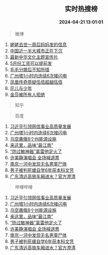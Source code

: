 <div align="center"><h2>实时热搜榜</h2><h4>2024-04-21 13:01:01</h4></div>

> 微博  

1. [姥姥去世一周后妈妈发的信息](https://s.weibo.com/weibo?q=%E5%A7%A5%E5%A7%A5%E5%8E%BB%E4%B8%96%E4%B8%80%E5%91%A8%E5%90%8E%E5%A6%88%E5%A6%88%E5%8F%91%E7%9A%84%E4%BF%A1%E6%81%AF&t=31&band_rank=1&Refer=top)<br />
2. [中国近一半大城市正在下沉](https://s.weibo.com/weibo?q=%23%E4%B8%AD%E5%9B%BD%E8%BF%91%E4%B8%80%E5%8D%8A%E5%A4%A7%E5%9F%8E%E5%B8%82%E6%AD%A3%E5%9C%A8%E4%B8%8B%E6%B2%89%23&t=31&band_rank=2&Refer=top)<br />
3. [最新中华文化主题宣传片](https://s.weibo.com/weibo?q=%23%E6%9C%80%E6%96%B0%E4%B8%AD%E5%8D%8E%E6%96%87%E5%8C%96%E4%B8%BB%E9%A2%98%E5%AE%A3%E4%BC%A0%E7%89%87%23&t=31&band_rank=3&Refer=top)<br />
4. [5月份工资可以提前发](https://s.weibo.com/weibo?q=%235%E6%9C%88%E4%BB%BD%E5%B7%A5%E8%B5%84%E5%8F%AF%E4%BB%A5%E6%8F%90%E5%89%8D%E5%8F%91%23&t=31&band_rank=4&Refer=top)<br />
5. [毛毛分娩后不知所措](https://s.weibo.com/weibo?q=%E6%AF%9B%E6%AF%9B%E5%88%86%E5%A8%A9%E5%90%8E%E4%B8%8D%E7%9F%A5%E6%89%80%E6%8E%AA&t=31&band_rank=5&Refer=top)<br />
6. [广州塔1小时内连续6次接闪电](https://s.weibo.com/weibo?q=%23%E5%B9%BF%E5%B7%9E%E5%A1%941%E5%B0%8F%E6%97%B6%E5%86%85%E8%BF%9E%E7%BB%AD6%E6%AC%A1%E6%8E%A5%E9%97%AA%E7%94%B5%23&t=31&band_rank=6&Refer=top)<br />
7. [凤凰传奇质疑伍佰超越伍佰](https://s.weibo.com/weibo?q=%23%E5%87%A4%E5%87%B0%E4%BC%A0%E5%A5%87%E8%B4%A8%E7%96%91%E4%BC%8D%E4%BD%B0%E8%B6%85%E8%B6%8A%E4%BC%8D%E4%BD%B0%23&t=31&band_rank=7&Refer=top)<br />
8. [花儿与少年](https://s.weibo.com/weibo?q=%E8%8A%B1%E5%84%BF%E4%B8%8E%E5%B0%91%E5%B9%B4&t=31&band_rank=8&Refer=top)<br />
9. [金莎被所有人拒绝](https://s.weibo.com/weibo?q=%23%E9%87%91%E8%8E%8E%E8%A2%AB%E6%89%80%E6%9C%89%E4%BA%BA%E6%8B%92%E7%BB%9D%23&t=31&band_rank=9&Refer=top)<br />

> 知乎  


> 百度  

1. [习近平引领网信事业高质量发展](https://www.baidu.com/s?wd=%E4%B9%A0%E8%BF%91%E5%B9%B3%E5%BC%95%E9%A2%86%E7%BD%91%E4%BF%A1%E4%BA%8B%E4%B8%9A%E9%AB%98%E8%B4%A8%E9%87%8F%E5%8F%91%E5%B1%95&sa=fyb_news&rsv_dl=fyb_news)<br />
2. [广州塔1小时内连续6次接闪电](https://www.baidu.com/s?wd=%E5%B9%BF%E5%B7%9E%E5%A1%941%E5%B0%8F%E6%97%B6%E5%86%85%E8%BF%9E%E7%BB%AD6%E6%AC%A1%E6%8E%A5%E9%97%AA%E7%94%B5&sa=fyb_news&rsv_dl=fyb_news)<br />
3. [乌空袭俄8个州能源设施](https://www.baidu.com/s?wd=%E4%B9%8C%E7%A9%BA%E8%A2%AD%E4%BF%848%E4%B8%AA%E5%B7%9E%E8%83%BD%E6%BA%90%E8%AE%BE%E6%96%BD&sa=fyb_news&rsv_dl=fyb_news)<br />
4. [来这里，品味“最江南”](https://www.baidu.com/s?wd=%E6%9D%A5%E8%BF%99%E9%87%8C%EF%BC%8C%E5%93%81%E5%91%B3%E2%80%9C%E6%9C%80%E6%B1%9F%E5%8D%97%E2%80%9D&sa=fyb_news&rsv_dl=fyb_news)<br />
5. [“防过敏神器”氯雷他定火了](https://www.baidu.com/s?wd=%E2%80%9C%E9%98%B2%E8%BF%87%E6%95%8F%E7%A5%9E%E5%99%A8%E2%80%9D%E6%B0%AF%E9%9B%B7%E4%BB%96%E5%AE%9A%E7%81%AB%E4%BA%86&sa=fyb_news&rsv_dl=fyb_news)<br />
6. [许美静演唱会 全场喊退票](https://www.baidu.com/s?wd=%E8%AE%B8%E7%BE%8E%E9%9D%99%E6%BC%94%E5%94%B1%E4%BC%9A+%E5%85%A8%E5%9C%BA%E5%96%8A%E9%80%80%E7%A5%A8&sa=fyb_news&rsv_dl=fyb_news)<br />
7. [南京一河中发现无名男童尸体](https://www.baidu.com/s?wd=%E5%8D%97%E4%BA%AC%E4%B8%80%E6%B2%B3%E4%B8%AD%E5%8F%91%E7%8E%B0%E6%97%A0%E5%90%8D%E7%94%B7%E7%AB%A5%E5%B0%B8%E4%BD%93&sa=fyb_news&rsv_dl=fyb_news)<br />
8. [男子被判死缓自学6年获本科文凭](https://www.baidu.com/s?wd=%E7%94%B7%E5%AD%90%E8%A2%AB%E5%88%A4%E6%AD%BB%E7%BC%93%E8%87%AA%E5%AD%A66%E5%B9%B4%E8%8E%B7%E6%9C%AC%E7%A7%91%E6%96%87%E5%87%AD&sa=fyb_news&rsv_dl=fyb_news)<br />
9. [广东清远高铁车厢进水？官方澄清](https://www.baidu.com/s?wd=%E5%B9%BF%E4%B8%9C%E6%B8%85%E8%BF%9C%E9%AB%98%E9%93%81%E8%BD%A6%E5%8E%A2%E8%BF%9B%E6%B0%B4%EF%BC%9F%E5%AE%98%E6%96%B9%E6%BE%84%E6%B8%85&sa=fyb_news&rsv_dl=fyb_news)<br />

> 哔哩哔哩  

1. [习近平引领网信事业高质量发展](https://www.baidu.com/s?wd=%E4%B9%A0%E8%BF%91%E5%B9%B3%E5%BC%95%E9%A2%86%E7%BD%91%E4%BF%A1%E4%BA%8B%E4%B8%9A%E9%AB%98%E8%B4%A8%E9%87%8F%E5%8F%91%E5%B1%95&sa=fyb_news&rsv_dl=fyb_news)<br />
2. [广州塔1小时内连续6次接闪电](https://www.baidu.com/s?wd=%E5%B9%BF%E5%B7%9E%E5%A1%941%E5%B0%8F%E6%97%B6%E5%86%85%E8%BF%9E%E7%BB%AD6%E6%AC%A1%E6%8E%A5%E9%97%AA%E7%94%B5&sa=fyb_news&rsv_dl=fyb_news)<br />
3. [乌空袭俄8个州能源设施](https://www.baidu.com/s?wd=%E4%B9%8C%E7%A9%BA%E8%A2%AD%E4%BF%848%E4%B8%AA%E5%B7%9E%E8%83%BD%E6%BA%90%E8%AE%BE%E6%96%BD&sa=fyb_news&rsv_dl=fyb_news)<br />
4. [来这里，品味“最江南”](https://www.baidu.com/s?wd=%E6%9D%A5%E8%BF%99%E9%87%8C%EF%BC%8C%E5%93%81%E5%91%B3%E2%80%9C%E6%9C%80%E6%B1%9F%E5%8D%97%E2%80%9D&sa=fyb_news&rsv_dl=fyb_news)<br />
5. [“防过敏神器”氯雷他定火了](https://www.baidu.com/s?wd=%E2%80%9C%E9%98%B2%E8%BF%87%E6%95%8F%E7%A5%9E%E5%99%A8%E2%80%9D%E6%B0%AF%E9%9B%B7%E4%BB%96%E5%AE%9A%E7%81%AB%E4%BA%86&sa=fyb_news&rsv_dl=fyb_news)<br />
6. [许美静演唱会 全场喊退票](https://www.baidu.com/s?wd=%E8%AE%B8%E7%BE%8E%E9%9D%99%E6%BC%94%E5%94%B1%E4%BC%9A+%E5%85%A8%E5%9C%BA%E5%96%8A%E9%80%80%E7%A5%A8&sa=fyb_news&rsv_dl=fyb_news)<br />
7. [南京一河中发现无名男童尸体](https://www.baidu.com/s?wd=%E5%8D%97%E4%BA%AC%E4%B8%80%E6%B2%B3%E4%B8%AD%E5%8F%91%E7%8E%B0%E6%97%A0%E5%90%8D%E7%94%B7%E7%AB%A5%E5%B0%B8%E4%BD%93&sa=fyb_news&rsv_dl=fyb_news)<br />
8. [男子被判死缓自学6年获本科文凭](https://www.baidu.com/s?wd=%E7%94%B7%E5%AD%90%E8%A2%AB%E5%88%A4%E6%AD%BB%E7%BC%93%E8%87%AA%E5%AD%A66%E5%B9%B4%E8%8E%B7%E6%9C%AC%E7%A7%91%E6%96%87%E5%87%AD&sa=fyb_news&rsv_dl=fyb_news)<br />
9. [广东清远高铁车厢进水？官方澄清](https://www.baidu.com/s?wd=%E5%B9%BF%E4%B8%9C%E6%B8%85%E8%BF%9C%E9%AB%98%E9%93%81%E8%BD%A6%E5%8E%A2%E8%BF%9B%E6%B0%B4%EF%BC%9F%E5%AE%98%E6%96%B9%E6%BE%84%E6%B8%85&sa=fyb_news&rsv_dl=fyb_news)<br />
